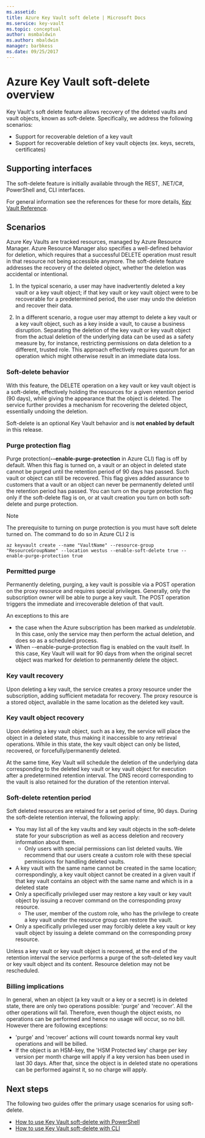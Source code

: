 ```yaml
---
ms.assetid: 
title: Azure Key Vault soft delete | Microsoft Docs
ms.service: key-vault
ms.topic: conceptual
author: msmbaldwin
ms.author: mbaldwin
manager: barbkess
ms.date: 09/25/2017
---
```


# Azure Key Vault soft-delete overview

Key Vault's soft delete feature allows recovery of the deleted vaults and vault objects, known as soft-delete. Specifically, we address the following scenarios:

- Support for recoverable deletion of a key vault
- Support for recoverable deletion of key vault objects (ex. keys, secrets, certificates)

## Supporting interfaces

The soft-delete feature is initially available through the REST, .NET/C#, PowerShell and, CLI interfaces.

For general information see the references for these for more details, [Key Vault Reference](https://docs.microsoft.com/azure/key-vault/).

## Scenarios

Azure Key Vaults are tracked resources, managed by Azure Resource Manager. Azure Resource Manager also specifies a well-defined behavior for deletion, which requires that a successful DELETE operation must result in that resource not being accessible anymore. The soft-delete feature addresses the recovery of the deleted object, whether the deletion was accidental or intentional.

1. In the typical scenario, a user may have inadvertently deleted a key vault or a key vault object; if that key vault or key vault object were to be recoverable for a predetermined period, the user may undo the deletion and recover their data.

2. In a different scenario, a rogue user may attempt to delete a key vault or a key vault object, such as a key inside a vault, to cause a business disruption. Separating the deletion of the key vault or key vault object from the actual deletion of the underlying data can be used as a safety measure by, for instance, restricting permissions on data deletion to a different, trusted role. This approach effectively requires quorum for an operation which might otherwise result in an immediate data loss.

### Soft-delete behavior

With this feature, the DELETE operation on a key vault or key vault object is a soft-delete, effectively holding the resources for a given retention period (90 days), while giving the appearance that the object is deleted. The service further provides a mechanism for recovering the deleted object, essentially undoing the deletion. 

Soft-delete is an optional Key Vault behavior and is **not enabled by default** in this release. 

### Purge protection  flag
Purge protection(**--enable-purge-protection** in Azure CLI) flag is off by default. When this flag is turned on, a vault or an object in deleted state cannot be purged until the retention period of 90 days has passed. Such vault or object can still be recovered. This flag gives added assurance to customers that a vault or an object can never be permanently deleted until the retention period has passed. You can turn on the purge protection flag only if the soft-delete flag is on, or at vault creation you turn on both soft-delete and purge protection.

> [!NOTE]
>    The prerequisite to turning on purge protection is you must have soft delete turned on.
>    The command to do so in Azure CLI 2 is

```
az keyvault create --name "VaultName" --resource-group "ResourceGroupName" --location westus --enable-soft-delete true --enable-purge-protection true
```

### Permitted purge

Permanently deleting, purging, a key vault is possible via a POST operation on the proxy resource and requires special privileges. Generally, only the subscription owner will be able to purge a key vault. The POST operation triggers the immediate and irrecoverable deletion of that vault. 

An exceptions to this are
- the case when the Azure subscription has been marked as *undeletable*. In this case, only the service may then perform the actual deletion, and does so as a scheduled process. 
- When --enable-purge-protection flag is enabled on the vault itself. In this case, Key Vault will wait for 90 days from when the original secret object was marked for deletion to permanently delete the object.

### Key vault recovery

Upon deleting a key vault, the service creates a proxy resource under the subscription, adding sufficient metadata for recovery. The proxy resource is a stored object, available in the same location as the deleted key vault. 

### Key vault object recovery

Upon deleting a key vault object, such as a key, the service will place the object in a deleted state, thus making it inaccessible to any retrieval operations. While in this state, the key vault object can only be listed, recovered, or forcefully/permanently deleted. 

At the same time, Key Vault will schedule the deletion of the underlying data corresponding to the deleted key vault or key vault object for execution after a predetermined retention interval. The DNS record corresponding to the vault is also retained for the duration of the retention interval.

### Soft-delete retention period

Soft deleted resources are retained for a set period of time, 90 days. During the soft-delete retention interval, the following apply:

- You may list all of the key vaults and key vault objects in the soft-delete state for your subscription as well as access deletion and recovery information about them.
    - Only users with special permissions can list deleted vaults. We recommend that our users create a custom role with these special permissions for handling deleted vaults.
- A key vault with the same name cannot be created in the same location; correspondingly, a key vault object cannot be created in a given vault if that key vault contains an object with the same name and which is in a deleted state 
- Only a specifically privileged user may restore a key vault or key vault object by issuing a recover command on the corresponding proxy resource.
    - The user, member of the custom role, who has the privilege to create a key vault under the resource group can restore the vault.
- Only a specifically privileged user may forcibly delete a key vault or key vault object by issuing a delete command on the corresponding proxy resource.

Unless a key vault or key vault object is recovered, at the end of the retention interval the service performs a purge of the soft-deleted key vault or key vault object and its content. Resource deletion may not be rescheduled.

### Billing implications

In general, when an object (a key vault or a key or a secret) is in deleted state, there are only two operations possible: 'purge' and 'recover'. All the other operations will fail. Therefore, even though the object exists, no operations can be performed and hence no usage will occur, so no bill. However there are following exceptions:

- 'purge' and 'recover' actions will count towards normal key vault operations and will be billed.
- If the object is an HSM-key, the 'HSM Protected key' charge per key version per month charge will apply if a key version has been used in last 30 days. After that, since the object is in deleted state no operations can be performed against it, so no charge will apply.

## Next steps

The following two guides offer the primary usage scenarios for using soft-delete.

- [How to use Key Vault soft-delete with PowerShell](key-vault-soft-delete-powershell.md) 
- [How to use Key Vault soft-delete with CLI](key-vault-soft-delete-cli.md)

